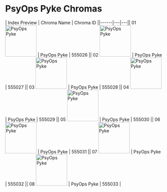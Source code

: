 # PsyOps Pyke Chromas

| Index  Preview | Chroma Name | Chroma ID ||------|---|---|| 01  <img src='https://raw.communitydragon.org/latest/plugins/rcp-be-lol-game-data/global/default/v1/champion-chroma-images/555/555026.png' alt='PsyOps Pyke' width='100'> | PsyOps Pyke | 555026 || 02  <img src='https://raw.communitydragon.org/latest/plugins/rcp-be-lol-game-data/global/default/v1/champion-chroma-images/555/555027.png' alt='PsyOps Pyke' width='100'> | PsyOps Pyke | 555027 || 03  <img src='https://raw.communitydragon.org/latest/plugins/rcp-be-lol-game-data/global/default/v1/champion-chroma-images/555/555028.png' alt='PsyOps Pyke' width='100'> | PsyOps Pyke | 555028 || 04  <img src='https://raw.communitydragon.org/latest/plugins/rcp-be-lol-game-data/global/default/v1/champion-chroma-images/555/555029.png' alt='PsyOps Pyke' width='100'> | PsyOps Pyke | 555029 || 05  <img src='https://raw.communitydragon.org/latest/plugins/rcp-be-lol-game-data/global/default/v1/champion-chroma-images/555/555030.png' alt='PsyOps Pyke' width='100'> | PsyOps Pyke | 555030 || 06  <img src='https://raw.communitydragon.org/latest/plugins/rcp-be-lol-game-data/global/default/v1/champion-chroma-images/555/555031.png' alt='PsyOps Pyke' width='100'> | PsyOps Pyke | 555031 || 07  <img src='https://raw.communitydragon.org/latest/plugins/rcp-be-lol-game-data/global/default/v1/champion-chroma-images/555/555032.png' alt='PsyOps Pyke' width='100'> | PsyOps Pyke | 555032 || 08  <img src='https://raw.communitydragon.org/latest/plugins/rcp-be-lol-game-data/global/default/v1/champion-chroma-images/555/555033.png' alt='PsyOps Pyke' width='100'> | PsyOps Pyke | 555033 |